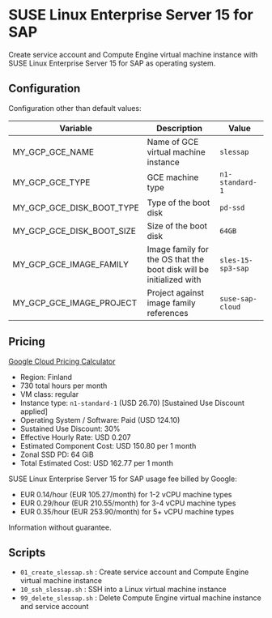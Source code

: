 # SUSE Linux Enterprise Server 15 for SAP

Create service account and Compute Engine virtual machine instance with SUSE Linux Enterprise Server 15 for SAP as operating system.

## Configuration

Configuration other than default values:

| Variable | Description | Value |
|----------|-------------|-------|
| MY_GCP_GCE_NAME | Name of GCE virtual machine instance | `slessap` |
| MY_GCP_GCE_TYPE | GCE machine type | `n1-standard-1` |
| MY_GCP_GCE_DISK_BOOT_TYPE | Type of the boot disk | `pd-ssd` |
| MY_GCP_GCE_DISK_BOOT_SIZE | Size of the boot disk | `64GB` |
| MY_GCP_GCE_IMAGE_FAMILY | Image family for the OS that the boot disk will be initialized with | `sles-15-sp3-sap` |
| MY_GCP_GCE_IMAGE_PROJECT | Project against image family references | `suse-sap-cloud` |

## Pricing

[Google Cloud Pricing Calculator](https://cloud.google.com/products/calculator/#id=6b01ac7e-ea27-442a-a1ea-76a00512991b)

* Region: Finland
* 730 total hours per month
* VM class: regular
* Instance type: `n1-standard-1` (USD 26.70) [Sustained Use Discount applied]
* Operating System / Software: Paid (USD 124.10)
* Sustained Use Discount: 30%
* Effective Hourly Rate: USD 0.207
* Estimated Component Cost: USD 150.80 per 1 month
* Zonal SSD PD: 64 GiB
* Total Estimated Cost: USD 162.77 per 1 month

SUSE Linux Enterprise Server 15 for SAP usage fee billed by Google:

* EUR 0.14/hour (EUR 105.27/month) for 1-2 vCPU machine types
* EUR 0.29/hour (EUR 210.55/month) for 3-4 vCPU machine types
* EUR 0.35/hour (EUR 253.90/month) for 5+  vCPU machine types

Information without guarantee.

## Scripts

* `01_create_slessap.sh` : Create service account and Compute Engine virtual machine instance
* `10_ssh_slessap.sh`    : SSH into a Linux virtual machine instance
* `99_delete_slessap.sh` : Delete Compute Engine virtual machine instance and service account
